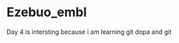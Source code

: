 # Ezebuo_embl
Day 4 is intersting because i am learning git
dopa and git


















































